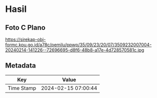# Hasil

## Foto C Plano

https://sirekap-obj-formc.kpu.go.id/a78c/pemilu/ppwp/35/09/23/20/07/3509232007004-20240214-141226--72696695-d8f6-48b8-a17e-4d728570581c.jpg


## Metadata

| Key        | Value               |
| ---------- | ------------------- |
| Time Stamp | 2024-02-15 07:00:44 |



